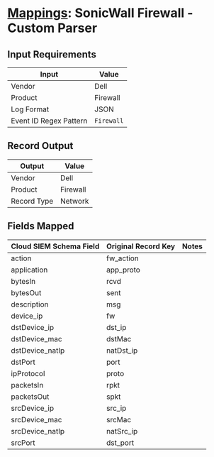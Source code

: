# [Mappings](README.md): SonicWall Firewall - Custom Parser

## Input Requirements

|Input|Value|
|-----|-----|
|Vendor|Dell|
|Product|Firewall|
|Log Format|JSON|
|Event ID Regex Pattern|`Firewall`|

## Record Output

|Output|Value|
|------|-----|
|Vendor|Dell|
|Product|Firewall|
|Record Type|Network|

## Fields Mapped

|Cloud SIEM Schema Field|Original Record Key|Notes|
|-----------------------|-------------------|-----|
|action|fw_action||
|application|app_proto||
|bytesIn|rcvd||
|bytesOut|sent||
|description|msg||
|device_ip|fw||
|dstDevice_ip|dst_ip||
|dstDevice_mac|dstMac||
|dstDevice_natIp|natDst_ip||
|dstPort|port||
|ipProtocol|proto||
|packetsIn|rpkt||
|packetsOut|spkt||
|srcDevice_ip|src_ip||
|srcDevice_mac|srcMac||
|srcDevice_natIp|natSrc_ip||
|srcPort|dst_port||

